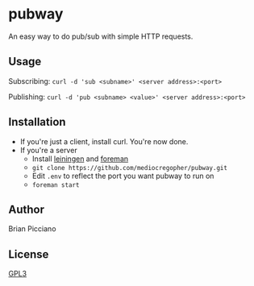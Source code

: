 pubway
======

An easy way to do pub/sub with simple HTTP requests.

Usage
-----
Subscribing: `curl -d 'sub <subname>' <server address>:<port>`

Publishing: `curl -d 'pub <subname> <value>' <server address>:<port>`


Installation
------------
  
* If you're just a client, install curl. You're now done.
* If you're a server
  * Install [leiningen](https://github.com/technomancy/leiningen/) and [foreman](https://github.com/ddollar/foreman)
  * `git clone https://github.com/mediocregopher/pubway.git`
  * Edit `.env` to reflect the port you want pubway to run on
  * `foreman start`

Author
------
Brian Picciano

License
--------
[GPL3](http://www.gnu.org/licenses/gpl.html)